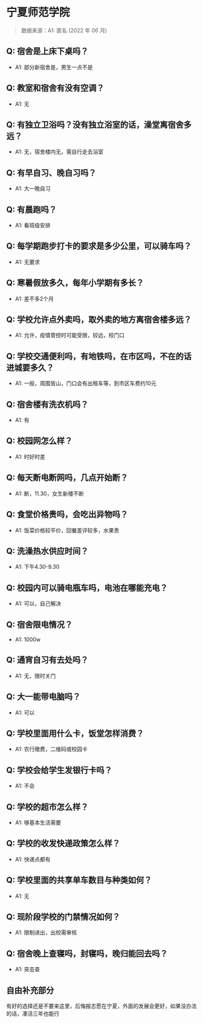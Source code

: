 # 宁夏师范学院

> 数据来源：A1: 匿名 (2022 年 06 月)

## Q: 宿舍是上床下桌吗？

- A1: 部分新宿舍是，男生一点不是

## Q: 教室和宿舍有没有空调？

- A1: 无

## Q: 有独立卫浴吗？没有独立浴室的话，澡堂离宿舍多远？

- A1: 无，宿舍楼内无，需自行走去浴室

## Q: 有早自习、晚自习吗？

- A1: 大一晚自习

## Q: 有晨跑吗？

- A1: 看班级安排

## Q: 每学期跑步打卡的要求是多少公里，可以骑车吗？

- A1: 无要求

## Q: 寒暑假放多久，每年小学期有多长？

- A1: 差不多2个月

## Q: 学校允许点外卖吗，取外卖的地方离宿舍楼多远？

- A1: 允许，疫情管控时可能受限，较远，校门口

## Q: 学校交通便利吗，有地铁吗，在市区吗，不在的话进城要多久？

- A1: 一般，周围皆山，门口会有出租车等，到市区车费约10元

## Q: 宿舍楼有洗衣机吗？

- A1: 有

## Q: 校园网怎么样？

- A1: 时好时差

## Q: 每天断电断网吗，几点开始断？

- A1: 断，11.30，女生新楼不断

## Q: 食堂价格贵吗，会吃出异物吗？

- A1: 饭菜价格较平价，回餐差评较多，水果贵

## Q: 洗澡热水供应时间？

- A1: 下午4.30-9.30

## Q: 校园内可以骑电瓶车吗，电池在哪能充电？

- A1: 可以，自己解决

## Q: 宿舍限电情况？

- A1: 1000w

## Q: 通宵自习有去处吗？

- A1: 无，限时关门

## Q: 大一能带电脑吗？

- A1: 可以

## Q: 学校里面用什么卡，饭堂怎样消费？

- A1: 农行缴费，二维码或校园卡

## Q: 学校会给学生发银行卡吗？

- A1: 不会

## Q: 学校的超市怎么样？

- A1: 够基本生活需要

## Q: 学校的收发快递政策怎么样？

- A1: 快递点都有

## Q: 学校里面的共享单车数目与种类如何？

- A1: 无

## Q: 现阶段学校的门禁情况如何？

- A1: 限制进出，出校需审核

## Q: 宿舍晚上查寝吗，封寝吗，晚归能回去吗？

- A1: 突击查

## 自由补充部分

有好的选择还是不要来这里，后悔报志愿在宁夏，外面的发展会更好，如果没办法的话，凑活三年也能行